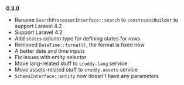 __0.3.0__

*   Rename `SearchProcessorInterface::search` to `constraintBuilder` to support Laravel 4.2
*   Support Laravel 4.2
*   Add `states` column type for defining states for rows
*   Removed `DateTime::format()`, the format is fixed now
*   A better date and time inputs
*   Fix issues with entity selector
*   Move lang-related stuff to `cruddy.lang` service
*   Move assets-related stuff to `cruddy.assets` service
*   `SchemaInterface::entity` now doesn't have any parameters